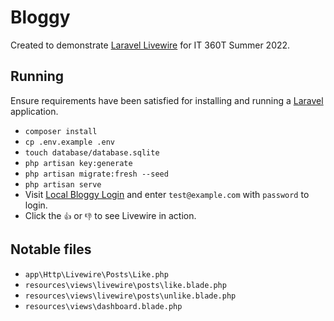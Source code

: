 # Bloggy

Created to demonstrate [Laravel Livewire](https://laravel-livewire.com/) for IT 360T Summer 2022.

## Running

Ensure requirements have been satisfied for installing and running a [Laravel](https://laravel.com) application.

- `composer install`
- `cp .env.example .env`
- `touch database/database.sqlite`
- `php artisan key:generate`
- `php artisan migrate:fresh --seed`
- `php artisan serve`
- Visit [Local Bloggy Login](http://127.0.0.1:8000/login) and enter `test@example.com` with `password` to login.
- Click the `👍` or `👎` to see Livewire in action.

## Notable files

- `app\Http\Livewire\Posts\Like.php`
- `resources\views\livewire\posts\like.blade.php`
- `resources\views\livewire\posts\unlike.blade.php`
- `resources\views\dashboard.blade.php`
